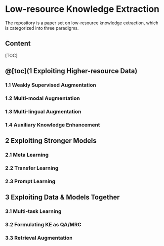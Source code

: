 # Low-resource Knowledge Extraction 

The repository is a paper set on low-resource knowledge extraction, which is categorized into three paradigms. 

## Content

[TOC]


## @[toc](1 Exploiting Higher-resource Data)

### 1.1 Weakly Supervised Augmentation



### 1.2 Multi-modal Augmentation



### 1.3 Multi-lingual Augmentation



### 1.4 Auxiliary Knowledge Enhancement





## 2 Exploiting Stronger Models

### 2.1 Meta Learning




### 2.2 Transfer Learning



### 2.3 Prompt Learning




## 3 Exploiting Data & Models Together

### 3.1 Multi-task Learning


### 3.2 Formulating KE as QA/MRC


### 3.3 Retrieval Augmentation

